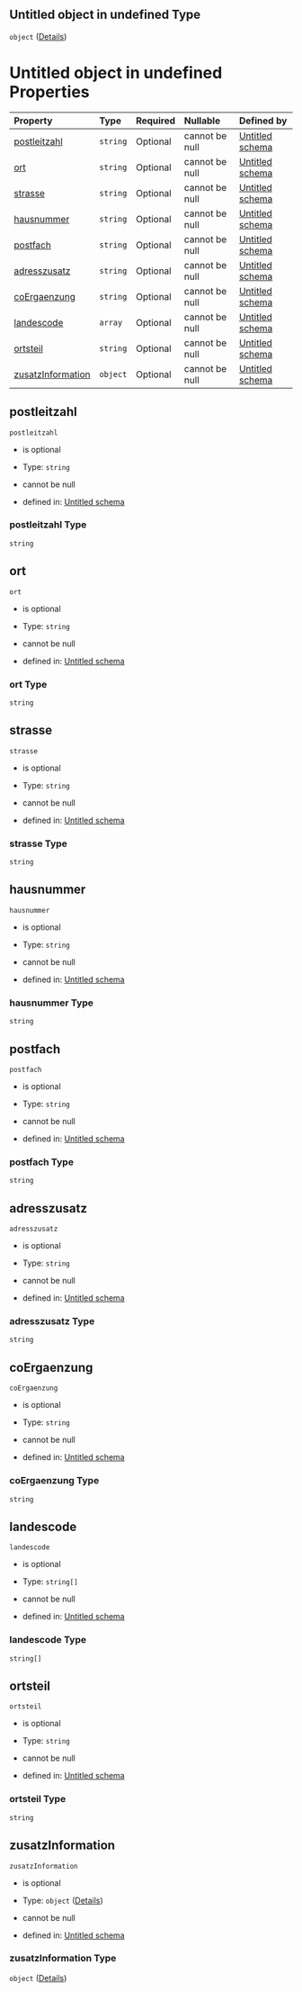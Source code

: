 ## Untitled object in undefined Type

`object` ([Details](adresse.md))

# Untitled object in undefined Properties

| Property                                | Type     | Required | Nullable       | Defined by                                                                                                                                                                               |
| :-------------------------------------- | :------- | :------- | :------------- | :--------------------------------------------------------------------------------------------------------------------------------------------------------------------------------------- |
| [postleitzahl](#postleitzahl)           | `string` | Optional | cannot be null | [Untitled schema](adresse-properties-postleitzahl.md "https://raw.githubusercontent.com/conuti-gmbh/bo4e/main/schemas/v1/com/Adresse.schema.json#/properties/postleitzahl")              |
| [ort](#ort)                             | `string` | Optional | cannot be null | [Untitled schema](adresse-properties-ort.md "https://raw.githubusercontent.com/conuti-gmbh/bo4e/main/schemas/v1/com/Adresse.schema.json#/properties/ort")                                |
| [strasse](#strasse)                     | `string` | Optional | cannot be null | [Untitled schema](adresse-properties-strasse.md "https://raw.githubusercontent.com/conuti-gmbh/bo4e/main/schemas/v1/com/Adresse.schema.json#/properties/strasse")                        |
| [hausnummer](#hausnummer)               | `string` | Optional | cannot be null | [Untitled schema](adresse-properties-hausnummer.md "https://raw.githubusercontent.com/conuti-gmbh/bo4e/main/schemas/v1/com/Adresse.schema.json#/properties/hausnummer")                  |
| [postfach](#postfach)                   | `string` | Optional | cannot be null | [Untitled schema](adresse-properties-postfach.md "https://raw.githubusercontent.com/conuti-gmbh/bo4e/main/schemas/v1/com/Adresse.schema.json#/properties/postfach")                      |
| [adresszusatz](#adresszusatz)           | `string` | Optional | cannot be null | [Untitled schema](adresse-properties-adresszusatz.md "https://raw.githubusercontent.com/conuti-gmbh/bo4e/main/schemas/v1/com/Adresse.schema.json#/properties/adresszusatz")              |
| [coErgaenzung](#coergaenzung)           | `string` | Optional | cannot be null | [Untitled schema](adresse-properties-coergaenzung.md "https://raw.githubusercontent.com/conuti-gmbh/bo4e/main/schemas/v1/com/Adresse.schema.json#/properties/coErgaenzung")              |
| [landescode](#landescode)               | `array`  | Optional | cannot be null | [Untitled schema](landescode.md "https://raw.githubusercontent.com/conuti-gmbh/bo4e/main/schemas/v1/enum/Landescode.schema.json#/properties/landescode")                                 |
| [ortsteil](#ortsteil)                   | `string` | Optional | cannot be null | [Untitled schema](adresse-properties-ortsteil.md "https://raw.githubusercontent.com/conuti-gmbh/bo4e/main/schemas/v1/com/Adresse.schema.json#/properties/ortsteil")                      |
| [zusatzInformation](#zusatzinformation) | `object` | Optional | cannot be null | [Untitled schema](adresszusatzinformation.md "https://raw.githubusercontent.com/conuti-gmbh/bo4e/main/schemas/v1/com/AdresszusatzInformation.schema.json#/properties/zusatzInformation") |

## postleitzahl



`postleitzahl`

*   is optional

*   Type: `string`

*   cannot be null

*   defined in: [Untitled schema](adresse-properties-postleitzahl.md "https://raw.githubusercontent.com/conuti-gmbh/bo4e/main/schemas/v1/com/Adresse.schema.json#/properties/postleitzahl")

### postleitzahl Type

`string`

## ort



`ort`

*   is optional

*   Type: `string`

*   cannot be null

*   defined in: [Untitled schema](adresse-properties-ort.md "https://raw.githubusercontent.com/conuti-gmbh/bo4e/main/schemas/v1/com/Adresse.schema.json#/properties/ort")

### ort Type

`string`

## strasse



`strasse`

*   is optional

*   Type: `string`

*   cannot be null

*   defined in: [Untitled schema](adresse-properties-strasse.md "https://raw.githubusercontent.com/conuti-gmbh/bo4e/main/schemas/v1/com/Adresse.schema.json#/properties/strasse")

### strasse Type

`string`

## hausnummer



`hausnummer`

*   is optional

*   Type: `string`

*   cannot be null

*   defined in: [Untitled schema](adresse-properties-hausnummer.md "https://raw.githubusercontent.com/conuti-gmbh/bo4e/main/schemas/v1/com/Adresse.schema.json#/properties/hausnummer")

### hausnummer Type

`string`

## postfach



`postfach`

*   is optional

*   Type: `string`

*   cannot be null

*   defined in: [Untitled schema](adresse-properties-postfach.md "https://raw.githubusercontent.com/conuti-gmbh/bo4e/main/schemas/v1/com/Adresse.schema.json#/properties/postfach")

### postfach Type

`string`

## adresszusatz



`adresszusatz`

*   is optional

*   Type: `string`

*   cannot be null

*   defined in: [Untitled schema](adresse-properties-adresszusatz.md "https://raw.githubusercontent.com/conuti-gmbh/bo4e/main/schemas/v1/com/Adresse.schema.json#/properties/adresszusatz")

### adresszusatz Type

`string`

## coErgaenzung



`coErgaenzung`

*   is optional

*   Type: `string`

*   cannot be null

*   defined in: [Untitled schema](adresse-properties-coergaenzung.md "https://raw.githubusercontent.com/conuti-gmbh/bo4e/main/schemas/v1/com/Adresse.schema.json#/properties/coErgaenzung")

### coErgaenzung Type

`string`

## landescode



`landescode`

*   is optional

*   Type: `string[]`

*   cannot be null

*   defined in: [Untitled schema](landescode.md "https://raw.githubusercontent.com/conuti-gmbh/bo4e/main/schemas/v1/enum/Landescode.schema.json#/properties/landescode")

### landescode Type

`string[]`

## ortsteil



`ortsteil`

*   is optional

*   Type: `string`

*   cannot be null

*   defined in: [Untitled schema](adresse-properties-ortsteil.md "https://raw.githubusercontent.com/conuti-gmbh/bo4e/main/schemas/v1/com/Adresse.schema.json#/properties/ortsteil")

### ortsteil Type

`string`

## zusatzInformation



`zusatzInformation`

*   is optional

*   Type: `object` ([Details](adresszusatzinformation.md))

*   cannot be null

*   defined in: [Untitled schema](adresszusatzinformation.md "https://raw.githubusercontent.com/conuti-gmbh/bo4e/main/schemas/v1/com/AdresszusatzInformation.schema.json#/properties/zusatzInformation")

### zusatzInformation Type

`object` ([Details](adresszusatzinformation.md))

